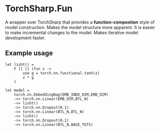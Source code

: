 # TorchSharp.Fun

A wrapper over TorchSharp that provides a **function-compostion** style of model construction. Makes the model structure more apparent. It is easier to make incremental changes to the model. Makes iterative model development faster.

## Example usage

```F#
let lisht() = 
    F [] [] (fun z ->
        use g = torch.nn.functional.tanh(z)
        z * g
    )

let model =
    torch.nn.EmbeddingBag(EMB_INDX_DIM,EMB_DIM)
    ->> torch.nn.Linear(EMB_DIM,BTL_N)
    ->> lisht()
    ->> torch.nn.Dropout(0.1)
    ->> torch.nn.Linear(BTL_N,BTL_N)
    ->> lisht()
    ->> torch.nn.Dropout(0.1)
    ->> torch.nn.Linear(BTL_N,BASE_TGTS)

```
